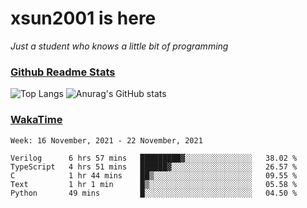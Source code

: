 # xsun2001 is here

*Just a student who knows a little bit of programming*

### [Github Readme Stats](https://github.com/anuraghazra/github-readme-stats)

![Top Langs](https://github-readme-stats.vercel.app/api/top-langs/?username=xsun2001&layout=compact&theme=radical) ![Anurag's GitHub stats](https://github-readme-stats.vercel.app/api?username=xsun2001&show_icons=true&theme=radical)

### [WakaTime](https://wakatime.com)

<!--START_SECTION:waka-->
```text
Week: 16 November, 2021 - 22 November, 2021

Verilog      6 hrs 57 mins   █████████▓░░░░░░░░░░░░░░░   38.02 % 
TypeScript   4 hrs 51 mins   ██████▓░░░░░░░░░░░░░░░░░░   26.57 % 
C            1 hr 44 mins    ██▒░░░░░░░░░░░░░░░░░░░░░░   09.55 % 
Text         1 hr 1 min      █▒░░░░░░░░░░░░░░░░░░░░░░░   05.58 % 
Python       49 mins         █░░░░░░░░░░░░░░░░░░░░░░░░   04.50 % 
```
<!--END_SECTION:waka-->
